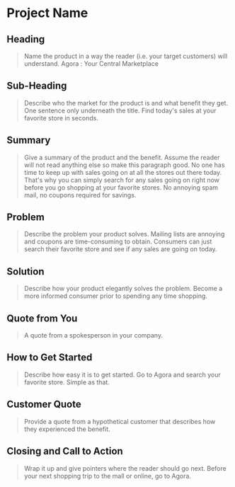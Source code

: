 # Project Name #

<!-- 
> This material was originally posted [here](http://www.quora.com/What-is-Amazons-approach-to-product-development-and-product-management). It is reproduced here for posterities sake.

There is an approach called "working backwards" that is widely used at Amazon. They work backwards from the customer, rather than starting with an idea for a product and trying to bolt customers onto it. While working backwards can be applied to any specific product decision, using this approach is especially important when developing new products or features.

For new initiatives a product manager typically starts by writing an internal press release announcing the finished product. The target audience for the press release is the new/updated product's customers, which can be retail customers or internal users of a tool or technology. Internal press releases are centered around the customer problem, how current solutions (internal or external) fail, and how the new product will blow away existing solutions.

If the benefits listed don't sound very interesting or exciting to customers, then perhaps they're not (and shouldn't be built). Instead, the product manager should keep iterating on the press release until they've come up with benefits that actually sound like benefits. Iterating on a press release is a lot less expensive than iterating on the product itself (and quicker!).

If the press release is more than a page and a half, it is probably too long. Keep it simple. 3-4 sentences for most paragraphs. Cut out the fat. Don't make it into a spec. You can accompany the press release with a FAQ that answers all of the other business or execution questions so the press release can stay focused on what the customer gets. My rule of thumb is that if the press release is hard to write, then the product is probably going to suck. Keep working at it until the outline for each paragraph flows. 

Oh, and I also like to write press-releases in what I call "Oprah-speak" for mainstream consumer products. Imagine you're sitting on Oprah's couch and have just explained the product to her, and then you listen as she explains it to her audience. That's "Oprah-speak", not "Geek-speak".

Once the project moves into development, the press release can be used as a touchstone; a guiding light. The product team can ask themselves, "Are we building what is in the press release?" If they find they're spending time building things that aren't in the press release (overbuilding), they need to ask themselves why. This keeps product development focused on achieving the customer benefits and not building extraneous stuff that takes longer to build, takes resources to maintain, and doesn't provide real customer benefit (at least not enough to warrant inclusion in the press release).
 -->
 
## Heading ##
  > Name the product in a way the reader (i.e. your target customers) will understand.
  Agora : Your Central Marketplace

## Sub-Heading ##
  > Describe who the market for the product is and what benefit they get. One sentence only underneath the title.
  Find today's sales at your favorite store in seconds. 

## Summary ##
  > Give a summary of the product and the benefit. Assume the reader will not read anything else so make this paragraph good.
  No one has time to keep up with sales going on at all the stores out there today. That's why you can simply search for any
  sales going on right now before you go shopping at your favorite stores. No annoying spam mail, no coupons required for savings.

## Problem ##
  > Describe the problem your product solves.
  Mailing lists are annoying and coupons are time-consuming to obtain. Consumers can just search their favorite store and see if 
  any sales are going on today.

## Solution ##
  > Describe how your product elegantly solves the problem.
  Become a more informed consumer prior to spending any time shopping. 

## Quote from You ##
  > A quote from a spokesperson in your company.

## How to Get Started ##
  > Describe how easy it is to get started.
  Go to Agora and search your favorite store. Simple as that. 

## Customer Quote ##
  > Provide a quote from a hypothetical customer that describes how they experienced the benefit.

## Closing and Call to Action ##
  > Wrap it up and give pointers where the reader should go next.
  Before your next shopping trip to the mall or online, go to Agora. 
